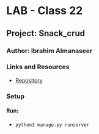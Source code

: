 # LAB - Class 22

## Project: Snack_crud

### Author: Ibrahim Almanaseer

### Links and Resources

- [Repository](https://ibrahimnalmanaseer.github.io/Django_Blog_App/)


### Setup


#### Run:

- `python3 manage.py runserver`




